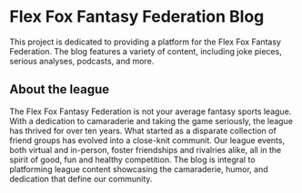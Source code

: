 # Flex Fox Fantasy Federation Blog
This project is dedicated to providing a platform for the Flex Fox Fantasy Federation. The blog features a variety of content, including joke pieces, serious analyses, podcasts, and more.

## About the league
The Flex Fox Fantasy Federation is not your average fantasy sports league. With a dedication to camaraderie and taking the game seriously, the league has thrived for over ten years. What started as a disparate collection of friend groups has evolved into a close-knit communit. Our league events, both virtual and in-person, foster friendships and rivalries alike, all in the spirit of good, fun and healthy competition. The blog is integral to platforming league content showcasing the camaraderie, humor, and dedication that define our community.
